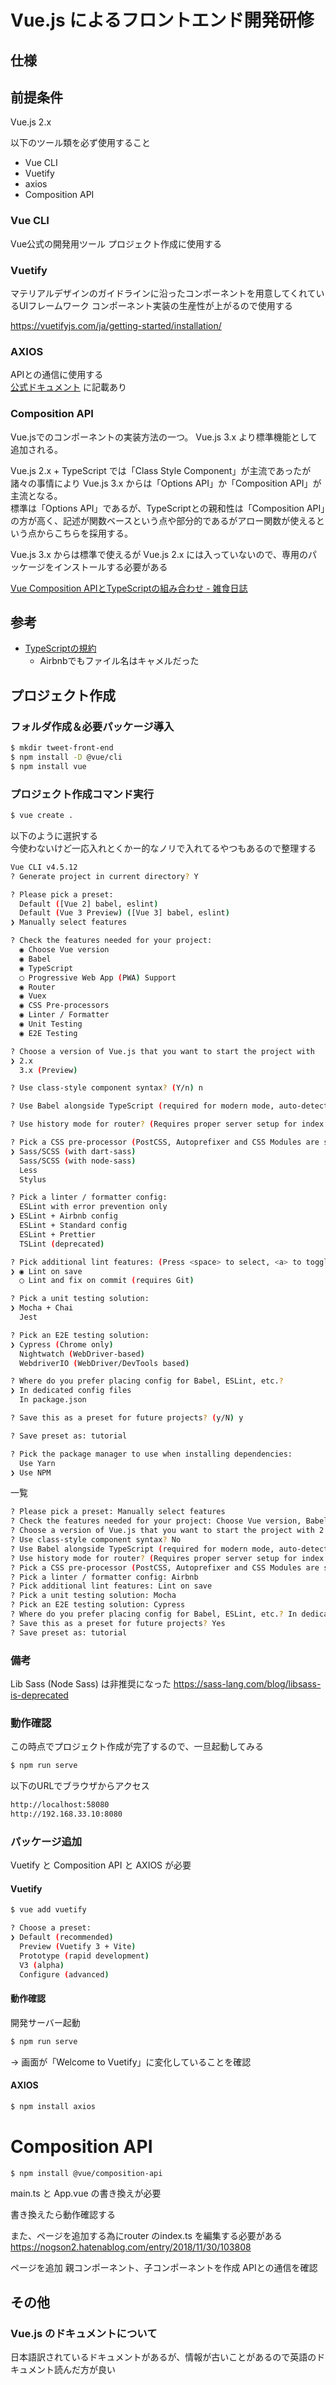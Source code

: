 # Vue.js によるフロントエンド開発研修

## 仕様

## 前提条件

Vue.js 2.x

以下のツール類を必ず使用すること

* Vue CLI
* Vuetify
* axios
* Composition API

### Vue CLI

Vue公式の開発用ツール
プロジェクト作成に使用する

### Vuetify

マテリアルデザインのガイドラインに沿ったコンポーネントを用意してくれているUIフレームワーク
コンポーネント実装の生産性が上がるので使用する

https://vuetifyjs.com/ja/getting-started/installation/

### AXIOS

APIとの通信に使用する  
[公式ドキュメント](https://vuejs.org/v2/cookbook/using-axios-to-consume-apis.html) に記載あり

### Composition API

Vue.jsでのコンポーネントの実装方法の一つ。 
Vue.js 3.x より標準機能として追加される。  
  
Vue.js 2.x + TypeScript では「Class Style Component」が主流であったが諸々の事情により Vue.js 3.x からは「Options API」か「Composition API」が主流となる。  
標準は「Options API」であるが、TypeScriptとの親和性は「Composition API」の方が高く、記述が関数ベースという点や部分的であるがアロー関数が使えるという点からこちらを採用する。  
  
Vue.js 3.x からは標準で使えるが Vue.js 2.x には入っていないので、専用のパッケージをインストールする必要がある

[Vue Composition APIとTypeScriptの組み合わせ - 雑食日誌](https://keinumata.hatenablog.com/entry/vue-compare-options-and-composition)

## 参考

* [TypeScriptの規約](https://typescript-jp.gitbook.io/deep-dive/styleguide)
  * Airbnbでもファイル名はキャメルだった

## プロジェクト作成

### フォルダ作成＆必要パッケージ導入

```sh
$ mkdir tweet-front-end
$ npm install -D @vue/cli
$ npm install vue
```

### プロジェクト作成コマンド実行

```sh
$ vue create .
```

以下のように選択する  
今使わないけど一応入れとくかー的なノリで入れてるやつもあるので整理する

```sh
Vue CLI v4.5.12
? Generate project in current directory? Y

? Please pick a preset: 
  Default ([Vue 2] babel, eslint) 
  Default (Vue 3 Preview) ([Vue 3] babel, eslint) 
❯ Manually select features

? Check the features needed for your project: 
  ◉ Choose Vue version
  ◉ Babel
  ◉ TypeScript
  ◯ Progressive Web App (PWA) Support
  ◉ Router
  ◉ Vuex
  ◉ CSS Pre-processors
  ◉ Linter / Formatter
  ◉ Unit Testing
  ◉ E2E Testing

? Choose a version of Vue.js that you want to start the project with
❯ 2.x 
  3.x (Preview)

? Use class-style component syntax? (Y/n) n

? Use Babel alongside TypeScript (required for modern mode, auto-detected polyfills, transpiling JSX)? (Y/n) Y

? Use history mode for router? (Requires proper server setup for index fallback in production) (Y/n) Y

? Pick a CSS pre-processor (PostCSS, Autoprefixer and CSS Modules are supported by default): 
❯ Sass/SCSS (with dart-sass) 
  Sass/SCSS (with node-sass) 
  Less 
  Stylus

? Pick a linter / formatter config: 
  ESLint with error prevention only 
❯ ESLint + Airbnb config 
  ESLint + Standard config 
  ESLint + Prettier 
  TSLint (deprecated) 

? Pick additional lint features: (Press <space> to select, <a> to toggle all, <i> to invert selection)
❯ ◉ Lint on save
  ◯ Lint and fix on commit (requires Git)

? Pick a unit testing solution: 
❯ Mocha + Chai 
  Jest

? Pick an E2E testing solution: 
❯ Cypress (Chrome only) 
  Nightwatch (WebDriver-based) 
  WebdriverIO (WebDriver/DevTools based)

? Where do you prefer placing config for Babel, ESLint, etc.? 
❯ In dedicated config files 
  In package.json

? Save this as a preset for future projects? (y/N) y

? Save preset as: tutorial

? Pick the package manager to use when installing dependencies: 
  Use Yarn 
❯ Use NPM
```

一覧
```sh
? Please pick a preset: Manually select features
? Check the features needed for your project: Choose Vue version, Babel, TS, Router, Vuex, CSS Pre-processors, Linter, Unit, E2E
? Choose a version of Vue.js that you want to start the project with 2.x
? Use class-style component syntax? No
? Use Babel alongside TypeScript (required for modern mode, auto-detected polyfills, transpiling JSX)? Yes
? Use history mode for router? (Requires proper server setup for index fallback in production) Yes
? Pick a CSS pre-processor (PostCSS, Autoprefixer and CSS Modules are supported by default): Sass/SCSS (with dart-sass)
? Pick a linter / formatter config: Airbnb
? Pick additional lint features: Lint on save
? Pick a unit testing solution: Mocha
? Pick an E2E testing solution: Cypress
? Where do you prefer placing config for Babel, ESLint, etc.? In dedicated config files
? Save this as a preset for future projects? Yes
? Save preset as: tutorial
```

### 備考

Lib Sass (Node Sass) は非推奨になった
https://sass-lang.com/blog/libsass-is-deprecated


### 動作確認

この時点でプロジェクト作成が完了するので、一旦起動してみる

```sh
$ npm run serve
```

以下のURLでブラウザからアクセス
```sh
http://localhost:58080
http://192.168.33.10:8080
```

### パッケージ追加

Vuetify と Composition API と AXIOS が必要

#### Vuetify

```sh
$ vue add vuetify

? Choose a preset: 
❯ Default (recommended) 
  Preview (Vuetify 3 + Vite) 
  Prototype (rapid development) 
  V3 (alpha) 
  Configure (advanced)
```

#### 動作確認

開発サーバー起動

```sh
$ npm run serve
```

→ 画面が「Welcome to Vuetify」に変化していることを確認

#### AXIOS

```sh
$ npm install axios
```

# Composition API

```sh
$ npm install @vue/composition-api
```

main.ts と App.vue の書き換えが必要

書き換えたら動作確認する

また、ページを追加する為にrouter のindex.ts を編集する必要がある
https://nogson2.hatenablog.com/entry/2018/11/30/103808


ページを追加
親コンポーネント、子コンポーネントを作成
APIとの通信を確認



## その他

### Vue.js のドキュメントについて

日本語訳されているドキュメントがあるが、情報が古いことがあるので英語のドキュメント読んだ方が良い
